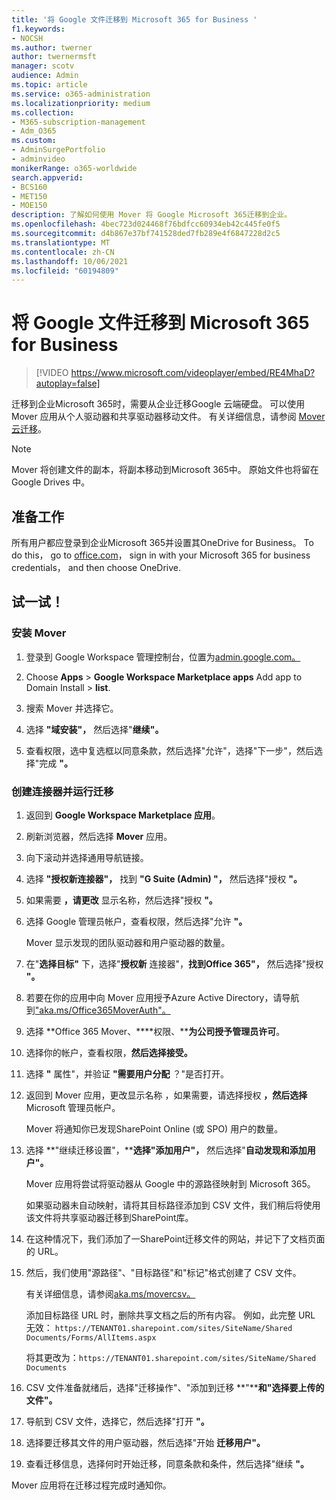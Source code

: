 ```yaml
---
title: '将 Google 文件迁移到 Microsoft 365 for Business '
f1.keywords:
- NOCSH
ms.author: twerner
author: twernermsft
manager: scotv
audience: Admin
ms.topic: article
ms.service: o365-administration
ms.localizationpriority: medium
ms.collection:
- M365-subscription-management
- Adm_O365
ms.custom:
- AdminSurgePortfolio
- adminvideo
monikerRange: o365-worldwide
search.appverid:
- BCS160
- MET150
- MOE150
description: 了解如何使用 Mover 将 Google Microsoft 365迁移到企业。
ms.openlocfilehash: 4bec723d024468f76bdfcc60934eb42c445fe0f5
ms.sourcegitcommit: d4b867e37bf741528ded7fb289e4f6847228d2c5
ms.translationtype: MT
ms.contentlocale: zh-CN
ms.lasthandoff: 10/06/2021
ms.locfileid: "60194809"
---
```

# <a name="migrate-google-files-to-microsoft-365-for-business"></a>将 Google 文件迁移到 Microsoft 365 for Business 

> [!VIDEO https://www.microsoft.com/videoplayer/embed/RE4MhaD?autoplay=false]

迁移到企业Microsoft 365时，需要从企业迁移Google 云端硬盘。 可以使用 Mover 应用从个人驱动器和共享驱动器移动文件。 有关详细信息，请参阅 [Mover 云迁移](/sharepointmigration/mover-plan-migration)。

> [!NOTE]
> Mover 将创建文件的副本，将副本移动到Microsoft 365中。 原始文件也将留在 Google Drives 中。

## <a name="before-you-start"></a>准备工作

所有用户都应登录到企业Microsoft 365并设置其OneDrive for Business。 To do this， go to [office.com](https://office.com)， sign in with your Microsoft 365 for business credentials， and then choose OneDrive.

## <a name="try-it"></a>试一试！

### <a name="install-mover"></a>安装 Mover

1. 登录到 Google Workspace 管理控制台，位置为[admin.google.com。](https://admin.google.com)

1. Choose **Apps**  >  **Google Workspace Marketplace apps** Add app to Domain Install  >  **list**.

1. 搜索 Mover 并选择它。

1. 选择 **"域安装"，** 然后选择"**继续"。**

1. 查看权限，选中复选框以同意条款，然后选择"允许"，选择"下一步"，然后选择"完成 **"。**

### <a name="create-connectors-and-run-the-migration"></a>创建连接器并运行迁移

1. 返回到 **Google Workspace Marketplace 应用**。
1. 刷新浏览器，然后选择 **Mover** 应用。
1. 向下滚动并选择通用导航链接。
1. 选择 **"授权新连接器"，** 找到 **"G Suite (Admin) "，** 然后选择"授权 **"。**
1. 如果需要 **，请更改** 显示名称，然后选择"授权 **"。**
1. 选择 Google 管理员帐户，查看权限，然后选择"允许 **"。**

    Mover 显示发现的团队驱动器和用户驱动器的数量。 

1. 在"**选择目标"** 下，选择"**授权新** 连接器"，**找到Office 365"，** 然后选择"授权 **"。**
1. 若要在你的应用中向 Mover 应用授予Azure Active Directory，请导航到["aka.ms/Office365MoverAuth"。](https://aka.ms/Office365MoverAuth)
1. 选择 **Office 365 Mover、****权限、****为公司授予管理员许可**。
1. 选择你的帐户，查看权限，**然后选择接受。**
1. 选择 **"** 属性"，并验证 **"需要用户分配** ？"是否打开。
1. 返回到 Mover 应用，更改显示名称 ，如果需要，请选择授权 **，然后选择** Microsoft 管理员帐户。

    Mover 将通知你已发现SharePoint Online (或 SPO) 用户的数量。
1. 选择 **"继续迁移设置"，****选择"添加用户"，** 然后选择"**自动发现和添加用户"。**

    Mover 应用将尝试将驱动器从 Google 中的源路径映射到 Microsoft 365。 

    如果驱动器未自动映射，请将其目标路径添加到 CSV 文件，我们稍后将使用该文件将共享驱动器迁移到SharePoint库。 

1. 在这种情况下，我们添加了一SharePoint迁移文件的网站，并记下了文档页面的 URL。 
1. 然后，我们使用"源路径"、"目标路径"和"标记"格式创建了 CSV 文件。 

    有关详细信息，请参阅[aka.ms/movercsv。](/sharepointmigration/mover-create-migration-csv)

    添加目标路径 URL 时，删除共享文档之后的所有内容。 例如，此完整 URL 无效： `https://TENANT01.sharepoint.com/sites/SiteName/Shared Documents/Forms/AllItems.aspx`

    将其更改为：`https://TENANT01.sharepoint.com/sites/SiteName/Shared Documents`

1. CSV 文件准备就绪后，选择"迁移操作"、"添加到迁移 **"****和"选择要上传的文件"。**
1. 导航到 CSV 文件，选择它，然后选择"打开 **"。**
1. 选择要迁移其文件的用户驱动器，然后选择"开始 **迁移用户"。**
1. 查看迁移信息，选择何时开始迁移，同意条款和条件，然后选择"继续 **"。**

Mover 应用将在迁移过程完成时通知你。